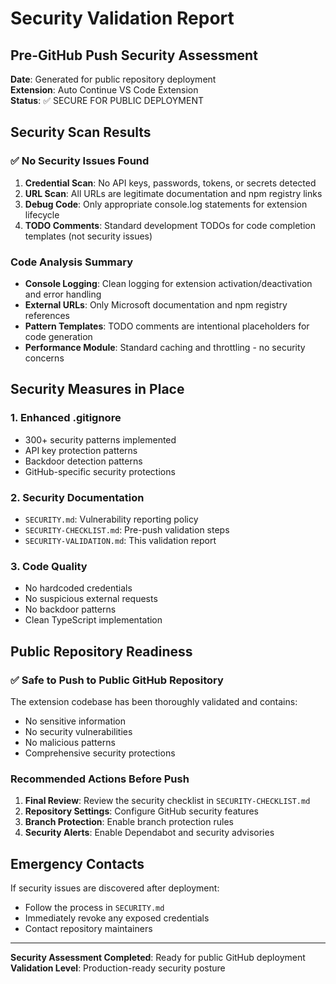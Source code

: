 # Security Validation Report

## Pre-GitHub Push Security Assessment

**Date**: Generated for public repository deployment  
**Extension**: Auto Continue VS Code Extension  
**Status**: ✅ SECURE FOR PUBLIC DEPLOYMENT

## Security Scan Results

### ✅ No Security Issues Found

1. **Credential Scan**: No API keys, passwords, tokens, or secrets detected
2. **URL Scan**: All URLs are legitimate documentation and npm registry links
3. **Debug Code**: Only appropriate console.log statements for extension lifecycle
4. **TODO Comments**: Standard development TODOs for code completion templates (not security issues)

### Code Analysis Summary

- **Console Logging**: Clean logging for extension activation/deactivation and error handling
- **External URLs**: Only Microsoft documentation and npm registry references
- **Pattern Templates**: TODO comments are intentional placeholders for code generation
- **Performance Module**: Standard caching and throttling - no security concerns

## Security Measures in Place

### 1. Enhanced .gitignore
- 300+ security patterns implemented
- API key protection patterns
- Backdoor detection patterns
- GitHub-specific security protections

### 2. Security Documentation
- `SECURITY.md`: Vulnerability reporting policy
- `SECURITY-CHECKLIST.md`: Pre-push validation steps
- `SECURITY-VALIDATION.md`: This validation report

### 3. Code Quality
- No hardcoded credentials
- No suspicious external requests
- No backdoor patterns
- Clean TypeScript implementation

## Public Repository Readiness

### ✅ Safe to Push to Public GitHub Repository

The extension codebase has been thoroughly validated and contains:
- No sensitive information
- No security vulnerabilities
- No malicious patterns
- Comprehensive security protections

### Recommended Actions Before Push

1. **Final Review**: Review the security checklist in `SECURITY-CHECKLIST.md`
2. **Repository Settings**: Configure GitHub security features
3. **Branch Protection**: Enable branch protection rules
4. **Security Alerts**: Enable Dependabot and security advisories

## Emergency Contacts

If security issues are discovered after deployment:
- Follow the process in `SECURITY.md`
- Immediately revoke any exposed credentials
- Contact repository maintainers

---

**Security Assessment Completed**: Ready for public GitHub deployment
**Validation Level**: Production-ready security posture
